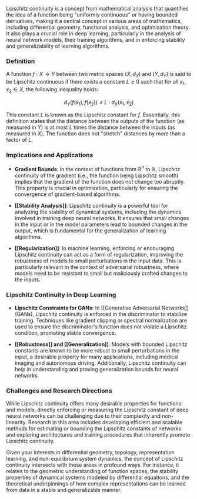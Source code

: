 Lipschitz continuity is a concept from mathematical analysis that quantifies the idea of a function being "uniformly continuous" or having bounded derivatives, making it a central concept in various areas of mathematics, including differential geometry, functional analysis, and optimization theory. It also plays a crucial role in deep learning, particularly in the analysis of neural network models, their training algorithms, and in enforcing stability and generalizability of learning algorithms.

### Definition

A function $f: X \rightarrow Y$ between two metric spaces $(X, d_X)$ and $(Y, d_Y)$ is said to be Lipschitz continuous if there exists a constant $L \geq 0$ such that for all $x_1, x_2 \in X$, the following inequality holds:

$$
d_Y(f(x_1), f(x_2)) \leq L \cdot d_X(x_1, x_2)
$$

This constant $L$ is known as the Lipschitz constant for $f$. Essentially, this definition states that the distance between the outputs of the function (as measured in $Y$) is at most $L$ times the distance between the inputs (as measured in $X$). The function does not "stretch" distances by more than a factor of $L$.

### Implications and Applications

- **Gradient Bounds**: In the context of functions from $\mathbb{R}^n$ to $\mathbb{R}$, Lipschitz continuity of the gradient (i.e., the function being Lipschitz smooth) implies that the gradient of the function does not change too abruptly. This property is crucial in optimization, particularly for ensuring the convergence of gradient-based algorithms.
  
- **[[Stability Analysis]]**: Lipschitz continuity is a powerful tool for analyzing the stability of dynamical systems, including the dynamics involved in training deep neural networks. It ensures that small changes in the input or in the model parameters lead to bounded changes in the output, which is fundamental for the generalization of learning algorithms.

- **[[Regularization]]**: In machine learning, enforcing or encouraging Lipschitz continuity can act as a form of regularization, improving the robustness of models to small perturbations in the input data. This is particularly relevant in the context of adversarial robustness, where models need to be resistant to small but maliciously crafted changes to the inputs.

### Lipschitz Continuity in Deep Learning

- **Lipschitz Constraints for GANs**: In [[Generative Adversarial Networks]] (GANs), Lipschitz continuity is enforced in the discriminator to stabilize training. Techniques like gradient clipping or spectral normalization are used to ensure the discriminator's function does not violate a Lipschitz condition, promoting stable convergence.

- **[[Robustness]] and [[Generalization]]**: Models with bounded Lipschitz constants are known to be more robust to small perturbations in the input, a desirable property for many applications, including medical imaging and autonomous driving. Additionally, Lipschitz continuity can help in understanding and proving generalization bounds for neural networks.

### Challenges and Research Directions

While Lipschitz continuity offers many desirable properties for functions and models, directly enforcing or measuring the Lipschitz constant of deep neural networks can be challenging due to their complexity and non-linearity. Research in this area includes developing efficient and scalable methods for estimating or bounding the Lipschitz constants of networks and exploring architectures and training procedures that inherently promote Lipschitz continuity.

Given your interests in differential geometry, topology, representation learning, and non-equilibrium system dynamics, the concept of Lipschitz continuity intersects with these areas in profound ways. For instance, it relates to the geometric understanding of function spaces, the stability properties of dynamical systems modeled by differential equations, and the theoretical underpinnings of how complex representations can be learned from data in a stable and generalizable manner.